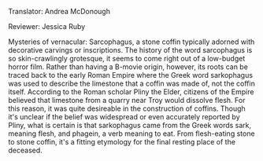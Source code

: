 

Translator: Andrea McDonough

Reviewer: Jessica Ruby

Mysteries of vernacular:
Sarcophagus,
a stone coffin typically adorned
with decorative carvings or inscriptions.
The history of the word sarcophagus
is so skin-crawlingly grotesque,
it seems to come right out
of a low-budget horror film.
Rather than having
a B-movie origin, however,
its roots can be traced back
to the early Roman Empire
where the Greek word sarkophagus
was used to describe the limestone
that a coffin was made of,
not the coffin itself.
According to the Roman
scholar Pliny the Elder,
citizens of the Empire believed
that limestone from a quarry near Troy
would dissolve flesh.
For this reason, it was quite desireable
in the construction of coffins.
Though it&#39;s unclear
if the belief was widespread
or even accurately reported by Pliny,
what is certain is that sarkophagus
came from the Greek words sark,
meaning flesh,
and phagein,
a verb meaning to eat.
From flesh-eating stone
to stone coffin,
it&#39;s a fitting etymology
for the final resting
place of the deceased.
